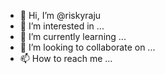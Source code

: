 - 👋 Hi, I’m @riskyraju
- 👀 I’m interested in ...
- 🌱 I’m currently learning ...
- 💞️ I’m looking to collaborate on ...
- 📫 How to reach me ...

<!---
riskyraju/riskyraju is a ✨ special ✨ repository because its `README.md` (this file) appears on your GitHub profile.
You can click the Preview link to take a look at your changes.
--->
